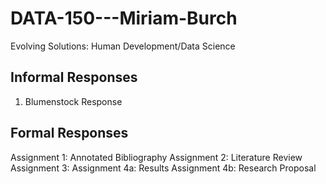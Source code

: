 # DATA-150---Miriam-Burch
Evolving Solutions: Human Development/Data Science
## Informal Responses
1. Blumenstock Response
## Formal Responses
Assignment 1: Annotated Bibliography
Assignment 2: Literature Review
Assignment 3: 
Assignment 4a: Results
Assignment 4b: Research Proposal
